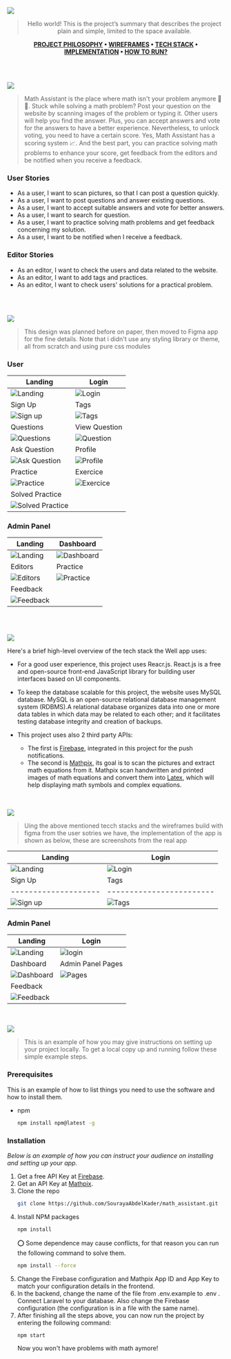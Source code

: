 <img src="./readme/title1.svg"/>

<div align="center">

> Hello world! This is the project’s summary that describes the project plain and simple, limited to the space available.

**[PROJECT PHILOSOPHY](https://github.com/julescript/well_app#-project-philosophy) • [WIREFRAMES](https://github.com/julescript/well_app#-wireframes) • [TECH STACK](https://github.com/julescript/well_app#-tech-stack) • [IMPLEMENTATION](https://github.com/julescript/well_app#-impplementation) • [HOW TO RUN?](https://github.com/julescript/well_app#-how-to-run)**

</div>

<br><br>

<img src="./readme/title2.svg"/>

> Math Assistant is the place where math isn't your problem anymore :blue_book::triangular_ruler:.
> Stuck while solving a math problem? Post your question on the website by scanning images of the problem or typing it. Other users will help you find the answer. Plus, you can accept answers and vote for the answers to have a better experience. Nevertheless, to unlock voting, you need to have a certain score. Yes, Math Assistant has a scoring system :chart_with_upwards_trend:. And the best part, you can practice solving math problems to enhance your score, get feedback from the editors and be notified when you receive a feedback.

### User Stories

- As a user, I want to scan pictures, so that I can post a question quickly.
- As a user, I want to post questions and answer existing questions.
- As a user, I want to accept suitable answers and vote for better answers.
- As a user, I want to search for question.
- As a user, I want to practice solving math problems and get feedback concerning my solution.
- As a user, I want to be notified when I receive a feedback.

### Editor Stories

- As an editor, I want to check the users and data related to the website.
- As an editor, I want to add tags and practices.
- As an editor, I want to check users' solutions for a practical problem.

<br><br>

<img src="./readme/title3.svg"/>

> This design was planned before on paper, then moved to Figma app for the fine details.
> Note that i didn't use any styling library or theme, all from scratch and using pure css modules

### User

| Landing                                 | Login                                 |
| --------------------------------------- | ------------------------------------- |
| ![Landing](./readme/user_home.png)      | ![Login](./readme/user_login.png)     |
| Sign Up                                 | Tags                                  |
| ![Sign up](./readme/user_signup.png)    | ![Tags](./readme/tags.PNG)            |
| Questions                               | View Question                         |
| ![Questions](./readme/questions.PNG)    | ![Question](./readme/question.png)    |
| Ask Question                            | Profile                               |
| ![Ask Question](./readme/ask.PNG)       | ![Profile](./readme/user_profile.png) |
| Practice                                | Exercice                              |
| ![Practice](./readme/practice.PNG)      | ![Exercice](./readme/exercice.PNG)    |
| Solved Practice                         |                                       |
| ![Solved Practice](./readme/solved.PNG) |                                       |

### Admin Panel

| Landing                             | Dashboard                                |
| ----------------------------------- | ---------------------------------------- |
| ![Landing](./readme/admin_home.png) | ![Dashboard](./readme/dashboard.png)     |
| Editors                             | Practice                                 |
| ![Editors](./readme/editors.png)    | ![Practice](./readme/admin_practice.png) |
| Feedback                            |                                          |
| ![Feedback](./readme/feedback.png)  |                                          |

<br><br>

<img src="./readme/title4.svg"/>

Here's a brief high-level overview of the tech stack the Well app uses:

- For a good user experience, this project uses Reacr.js. React.js is a free and open-source front-end JavaScript library for building user interfaces based on UI components.

- To keep the database scalable for this project, the website uses MySQL database. MySQL is an open-source relational database management system (RDBMS).A relational database organizes data into one or more data tables in which data may be related to each other; and it facilitates testing database integrity and creation of backups.

- This project uses also 2 third party APIs:
  - The first is [Firebase](https://firebase.google.com/), integrated in this project for the push notifications.
  - The second is [Mathpix](https://mathpix.com/), its goal is to scan the pictures and extract math equations from it. Mathpix scan handwritten and printed images of math equations and convert them into [Latex](https://openbase.com/js/react-latex), which will help displaying math symbols and complex equations.

<br><br>
<img src="./readme/title5.svg"/>

> Uing the above mentioned tecch stacks and the wireframes build with figma from the user sotries we have, the implementation of the app is shown as below, these are screenshots from the real app

| Landing              | Login                    |
| -------------------- | ------------------------ |
| ![Landing](./)       | ![Login](./)             |
| Sign Up              | Tags                     |
| -------------------- | ------------------------ |
| ![Sign up](./)       | ![Tags](./)              |

### Admin Panel

| Landing                                          | Login                                    |
| ------------------------------------------------ | ---------------------------------------- |
| ![Landing](./readme/m_admin_home.png)            | ![login](./readme/admin_login_gif.gif)   |
| Dashboard                                        | Admin Panel Pages                        |
| ![Dashboard](./readme/m_dashboard_gif.gif)       | ![Pages](./readme/m_admin_panel_gif.gif) |
| Feedback                                         |                                          |
| ![Feedback](./readme/m_sending_feedback_gif.gif) |

<br><br>
<img src="./readme/title6.svg"/>

> This is an example of how you may give instructions on setting up your project locally.
> To get a local copy up and running follow these simple example steps.

### Prerequisites

This is an example of how to list things you need to use the software and how to install them.

- npm
  ```sh
  npm install npm@latest -g
  ```

### Installation

_Below is an example of how you can instruct your audience on installing and setting up your app._

1. Get a free API Key at [Firebase](https://firebase.google.com/).
2. Get an API Key at [Mathpix](https://mathpix.com/).
3. Clone the repo
   ```sh
   git clone https://github.com/SourayaAbdelKader/math_assistant.git
   ```
4. Install NPM packages
   ```sh
   npm install
   ```
   :o: Some dependence may cause conflicts, for that reason you can run the following command to solve them.
   ```sh
   npm install --force
   ```
5. Change the Firebase configuration and Mathpix App ID and App Key to match your configuration details in the frontend.
6. In the backend, change the name of the file from .env.example to .env . Connect Laravel to your database. Also change the Firebase configuration (the configuration is in a file with the same name).
7. After finishing all the steps above, you can now run the project by entering the following command:
   ```sh
   npm start
   ```
   Now you won't have problems with math aymore!
